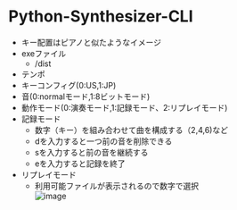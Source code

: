 # Python-Synthesizer-CLI
- キー配置はピアノと似たようなイメージ
- exeファイル
    - /dist 
- テンポ
- キーコンフィグ(0:US,1:JP)
- 音(0:normalモード,1:8ビットモード)
- 動作モード(0:演奏モード,1:記録モード、2:リプレイモード)
- 記録モード
    - 数字（キー）を組み合わせて曲を構成する（2,4,6)など
    - dを入力すると一つ前の音を削除できる
    - sを入力すると前の音を継続する
    - eを入力すると記録を終了
- リプレイモード
    - 利用可能ファイルが表示されるので数字で選択   
![image](https://github.com/TAMIYANOMAR/python_synthesizer/assets/59043309/3a6ed3fa-7fc8-4037-a6b5-223071f851b3)
